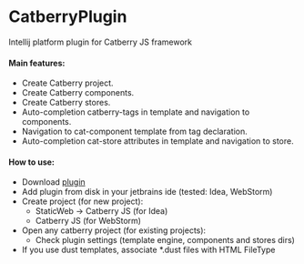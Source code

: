 # CatberryPlugin
Intellij platform plugin for Catberry JS framework

#### Main features:
* Create Catberry project.
* Create Catberry components.
* Create Catberry stores.
* Auto-completion catberry-tags in template and navigation to components.
* Navigation to cat-component template from tag declaration.
* Auto-completion cat-store attributes in template and navigation to store.

#### How to use:
* Download [plugin](https://yadi.sk/d/Ws4bwFAjq3oxN)
* Add plugin from disk in your jetbrains ide (tested: Idea, WebStorm)
* Create project (for new project):
	* StaticWeb -> Catberry JS (for Idea)
	* Catberry JS (for WebStorm)
* Open any catberry project (for existing projects):
	* Check plugin settings (template engine, components and stores dirs)
* If you use dust templates, associate \*.dust files with HTML FileType
